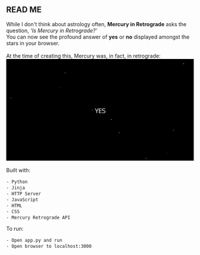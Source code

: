 ## READ ME
While I don't think about astrology often, **Mercury in Retrograde** asks the question, _'Is Mercury in Retrograde?'_  <br>
You can now see the profound answer of **yes** or **no** displayed amongst the stars in your browser. <br><br>
At the time of creating this, Mercury was, in fact, in retrograde:
![](retrograde.gif)

Built with:
```
- Python
- Jinja
- HTTP Server
- JavaScript
- HTML
- CSS
- Mercury Retrograde API
```

To run:
```
- Open app.py and run
- Open browser to localhost:3000
```
